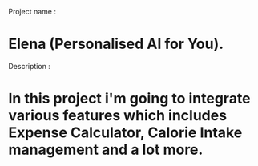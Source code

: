 Project name : 
# Elena (Personalised AI for You).

Description :
# In this project i'm going to integrate various features which includes Expense Calculator, Calorie Intake management and a lot more.